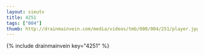 ```yaml
--- 
layout: sieutv
title: 4251
tags: ["004"]
thumb: http://drainmainvein.com/media/videos/tmb/000/004/251/player.jpg
---
```

{% include drainmainvein key="4251" %} 
